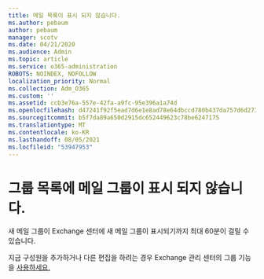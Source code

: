 ```yaml
---
title: 메일 목록이 표시 되지 않습니다.
ms.author: pebaum
author: pebaum
manager: scotv
ms.date: 04/21/2020
ms.audience: Admin
ms.topic: article
ms.service: o365-administration
ROBOTS: NOINDEX, NOFOLLOW
localization_priority: Normal
ms.collection: Adm_O365
ms.custom: ''
ms.assetid: ccb3e76a-557e-42fa-a9fc-95e396a1a74d
ms.openlocfilehash: d47241f92f5ead7d6e1e8ad78e64dbccd780b437da757d6d273778fcc5372378
ms.sourcegitcommit: b5f7da89a650d2915dc652449623c78be6247175
ms.translationtype: MT
ms.contentlocale: ko-KR
ms.lasthandoff: 08/05/2021
ms.locfileid: "53947953"
---
```

# <a name="distribution-group-not-showing-in-groups-list"></a>그룹 목록에 메일 그룹이 표시 되지 않습니다.

새 메일 그룹이 Exchange 센터에 새 메일 그룹이 표시되기까지 최대 60분이 걸릴 수 있습니다.
  
지금 구성원을 추가하거나 다른 편집을 하려는 경우 Exchange 관리 센터의 그룹 기능을 [사용하세요.](https://outlook.office365.com/ecp/?rfr=Admin_o365&amp;exsvurl=1&amp;mkt=en-US.aspx)
  


